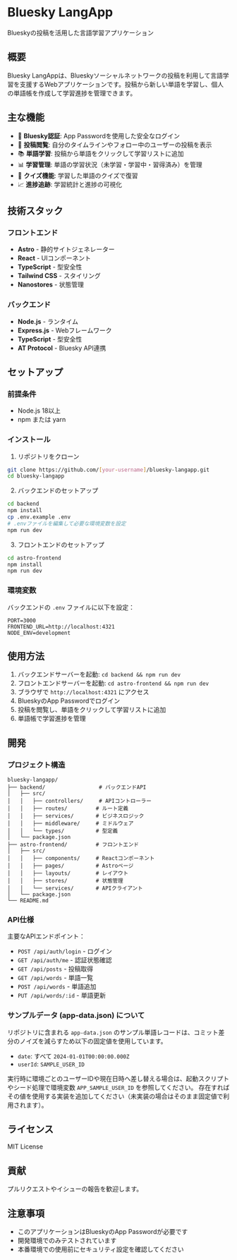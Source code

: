 # Bluesky LangApp

Blueskyの投稿を活用した言語学習アプリケーション

## 概要

Bluesky LangAppは、Blueskyソーシャルネットワークの投稿を利用して言語学習を支援するWebアプリケーションです。投稿から新しい単語を学習し、個人の単語帳を作成して学習進捗を管理できます。

## 主な機能

- 🔐 **Bluesky認証**: App Passwordを使用した安全なログイン
- 📝 **投稿閲覧**: 自分のタイムラインやフォロー中のユーザーの投稿を表示
- 📚 **単語学習**: 投稿から単語をクリックして学習リストに追加
- 📊 **学習管理**: 単語の学習状況（未学習・学習中・習得済み）を管理
- 🎯 **クイズ機能**: 学習した単語のクイズで復習
- 📈 **進捗追跡**: 学習統計と進捗の可視化

## 技術スタック

### フロントエンド
- **Astro** - 静的サイトジェネレーター
- **React** - UIコンポーネント
- **TypeScript** - 型安全性
- **Tailwind CSS** - スタイリング
- **Nanostores** - 状態管理

### バックエンド
- **Node.js** - ランタイム
- **Express.js** - Webフレームワーク
- **TypeScript** - 型安全性
- **AT Protocol** - Bluesky API連携

## セットアップ

### 前提条件
- Node.js 18以上
- npm または yarn

### インストール

1. リポジトリをクローン
```bash
git clone https://github.com/[your-username]/bluesky-langapp.git
cd bluesky-langapp
```

2. バックエンドのセットアップ
```bash
cd backend
npm install
cp .env.example .env
# .envファイルを編集して必要な環境変数を設定
npm run dev
```

3. フロントエンドのセットアップ
```bash
cd astro-frontend
npm install
npm run dev
```

### 環境変数

バックエンドの `.env` ファイルに以下を設定：

```env
PORT=3000
FRONTEND_URL=http://localhost:4321
NODE_ENV=development
```

## 使用方法

1. バックエンドサーバーを起動: `cd backend && npm run dev`
2. フロントエンドサーバーを起動: `cd astro-frontend && npm run dev`
3. ブラウザで `http://localhost:4321` にアクセス
4. BlueskyのApp Passwordでログイン
5. 投稿を閲覧し、単語をクリックして学習リストに追加
6. 単語帳で学習進捗を管理

## 開発

### プロジェクト構造

```
bluesky-langapp/
├── backend/                 # バックエンドAPI
│   ├── src/
│   │   ├── controllers/     # APIコントローラー
│   │   ├── routes/         # ルート定義
│   │   ├── services/       # ビジネスロジック
│   │   ├── middleware/     # ミドルウェア
│   │   └── types/          # 型定義
│   └── package.json
├── astro-frontend/         # フロントエンド
│   ├── src/
│   │   ├── components/     # Reactコンポーネント
│   │   ├── pages/          # Astroページ
│   │   ├── layouts/        # レイアウト
│   │   ├── stores/         # 状態管理
│   │   └── services/       # APIクライアント
│   └── package.json
└── README.md
```

### API仕様

主要なAPIエンドポイント：

- `POST /api/auth/login` - ログイン
- `GET /api/auth/me` - 認証状態確認
- `GET /api/posts` - 投稿取得
- `GET /api/words` - 単語一覧
- `POST /api/words` - 単語追加
- `PUT /api/words/:id` - 単語更新

### サンプルデータ (app-data.json) について

リポジトリに含まれる `app-data.json` のサンプル単語レコードは、コミット差分のノイズを減らすため以下の固定値を使用しています。

- `date`: すべて `2024-01-01T00:00:00.000Z`
- `userId`: `SAMPLE_USER_ID`

実行時に環境ごとのユーザーIDや現在日時へ差し替える場合は、起動スクリプトやシード処理で環境変数 `APP_SAMPLE_USER_ID` を参照してください。
存在すればその値を使用する実装を追加してください（未実装の場合はそのまま固定値で利用されます）。


## ライセンス

MIT License

## 貢献

プルリクエストやイシューの報告を歓迎します。

## 注意事項

- このアプリケーションはBlueskyのApp Passwordが必要です
- 開発環境でのみテストされています
- 本番環境での使用前にセキュリティ設定を確認してください
